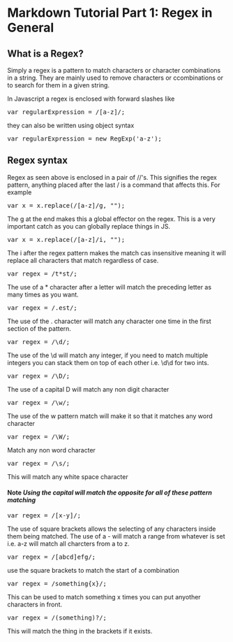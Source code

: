 # Markdown Tutorial Part 1: Regex in General

## What is a Regex?
 Simply a regex is a pattern to match characters or character combinations in a string. They are mainly used to remove characters or ccombinations or to search for them in a given string.

 In Javascript a regex is enclosed with forward slashes like

 <pre lang="js">var regularExpression = /[a-z]/;
</pre> 

they can also be written using object syntax

<pre lang="js">
var regularExpression = new RegExp('a-z');
</pre>

## Regex syntax
Regex as seen above is enclosed in a pair of //'s. This signifies the regex pattern, anything placed after the last / is a command that affects this.
For example
<pre lang="js">var x = x.replace(/[a-z]/g, "");</pre>
The g at the end makes this a global effector on the regex. This is a very important catch as you can globally replace things in JS.
<pre lang="js">var x = x.replace(/[a-z]/i, "");</pre>
The i after the regex pattern makes the match cas insensitive meaning it will replace all characters that match regardless of case.

<pre lang="js">var regex = /t*st/;</pre>
The use of a * character after a letter will match the preceding letter as many times as you want.
<pre lang="js">var regex = /.est/;</pre>
The use of the . character will match any character one time in the first section of the pattern.

<pre lang = "js">var regex = /\d/;</pre>
The use of the \d will match any integer, if you need to match multiple integers you can stack them on top of each other i.e. \d\d for two ints.
<pre lang = "js">var regex = /\D/;</pre>
The use of a capital D will match any non digit character
<pre lang = "js">var regex = /\w/;</pre>
The use of the w pattern match will make it so that it matches any word character
<pre lang = "js">var regex = /\W/;</pre>
Match any non word character
<pre lang = "js">var regex = /\s/;</pre>
This will match any white space character
#### Note *Using the capital will match the opposite for all of these pattern matching*

<pre lang = "js">var regex = /[x-y]/;</pre>
The use of square brackets allows the selecting of any characters inside them being matched. The use of a - will match a range from whatever is set i.e. a-z will match all charcters from a to z.

<pre lang = "js">var regex = /[abcd]efg/;</pre>
use the square brackets to match the start of a combination

<pre lang = "js">var regex = /something{x}/;</pre>
This can be used to match something x times you can put anyother characters in front.

<pre lang ="js">var regex = /(something)?/;</pre>
This will match the thing in the brackets if it exists.
